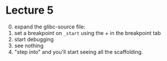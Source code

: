 # Lecture 5

0. expand the glibc-source file: 
1. set a breakpoint on `_start` using the + in the breakpoint tab
2. start debugging
3. see nothing
4. "step into" and you'll start seeing all the scaffolding.
